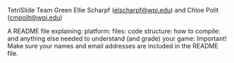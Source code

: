 TetriSlide
Team Green
Ellie Scharpf (elscharpf@wpi.edu) and Chloe Polit (cmpolit@wpi.edu)


A README file explaining: 
platform:
files: 
code structure:
how to compile:
and anything else needed to understand (and grade) your game:
Important! Make sure your names and email addresses are included in the README file.
